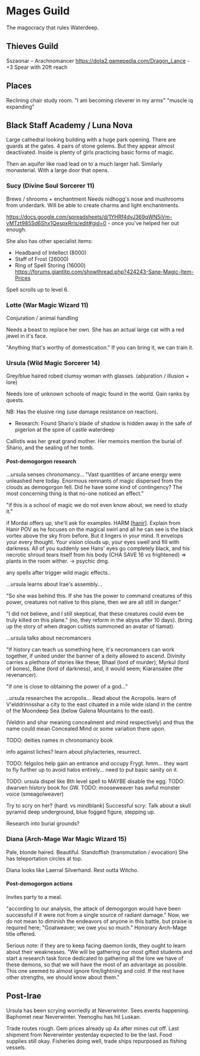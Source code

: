 # Mages Guild
The magocracy that rules Waterdeep.

## Thieves Guild
Sszaonar – Arachnomancer
https://dota2.gamepedia.com/Dragon_Lance - +3 Spear with 20ft reach

## Places
Reclining chair study room.
"I am becoming cleverer in my arms" "muscle iq expanding"

## Black Staff Academy / Luna Nova
Large cathedral looking building with a huge park opening. There are guards at the gates. 4 pairs of stone golems. But they appear almost deactivated. Inside is plenty of girls practicing basic forms of magic.

Then an aquifer like road lead on to a much larger hall. Similarly monasterial. With a large door that opens.

### Sucy (Divine Soul Sorcerer 11)
Brews / shrooms + enchantment
Needs nidhogg's nose and mushrooms from underdark. Will be able to create charms and light enchantments.

https://docs.google.com/spreadsheets/d/1YHRf4dvJ369qWN5iVm-vMTzt985Sd6Shx1QespxRrIs/edit#gid=0 - once you've helped her out enough.

She also has other specialist items:
- Headband of Intellect (8000)
- Staff of Frost (26000)
- Ring of Spell Storing (16000)
https://forums.giantitp.com/showthread.php?424243-Sane-Magic-Item-Prices

Spell scrolls up to level 6.

### Lotte (War Magic Wizard 11)
Conjuration / animal handling

Needs a beast to replace her own. She has an actual large cat with a red jewel in it's face.

"Anything that's worthy of domestication." If you can bring it, we can train it.

### Ursula (Wild Magic Sorcerer 14)
Grey/blue haired robed clumsy woman with glasses. (abjuration / illusion + lore)

Needs lore of unknown schools of magic found in the world.
Gain ranks by quests.

NB: Has the elusive ring (use damage resistance on reaction).

- Research: Found Shario's blade of shadow is hidden away in the safe of pigerion at the spire of castle waterdeep

Callistis was her great grand mother. Her memoirs mention the burial of Shario, and the sealing of her tomb.

#### Post-demogorgon research
...ursula senses chronomancy...
"Vast quantities of arcane energy were unleashed here today. Enormous remnants of magic dispersed from the clouds as demogorgon fell. Did he have some kind of contingency? The most concerning thing is that no-one noticed an effect."

"if this is a school of magic we do not even know about, we need to study it."

if Mordai offers up, she'll ask for examples. HARM [[hanir]].
Explain from Hanir POV as he focuses on the magical swirl and all he can see is the black vortex above the sky from before. But it lingers in your mind. It envelops your every thought. Your vision clouds up, your eyes swell and fill with darkness. All of you suddenly see Hans' eyes go completely black, and his necrotic shroud tears itself from his body (CHA SAVE 16 vs frightened) => plants in the room wither. -> psychic dmg.

any spells after trigger wild magic effects..

...ursula learns about Irae's assembly...

"So she was behind this. If she has the power to command creatures of this power, creatures not native to this plane, then we are all still in danger."

"I did not believe, and I still skeptical, that these creatures could even be truly killed on this plane." (no, they reform in the abyss after 10 days).
(bring up the story of when dragon cultists summoned an avatar of tiamat).

...ursula talks about necromancers

"If history can teach us something here, it's necromancers can work together, if united under the banner of a deity allowed to ascend. Divinity carries a plethora of stories like these; Bhaal (lord of murder), Myrkul (lord of bones), Bane (lord of darkness), and, it would seem; Kiaransalee (the revenancer).

"if one is close to obtaining the power of a god..."

..ursula researches the acropolis...
Read about the Acropolis.
learn of V'elddrinnsshar a city to the east cituated in a mile wide island in the centre of the Moondeep Sea (below Galena Mountains to the east).

(Veldrin and shar meaning concealment and mind respectively) and thus the name could mean Concealed Mind or some variation there upon.

TODO: deities names in chronomancy book

info against liches? learn about phylacteries, resurrect.


TODO: felgolos help gain an entrance and occupy Frygt. hmm... they want to fly further up to avoid halos entirely... need to put basic sanity on it.

TODO: ursula dispel like 8th level spell to MAYBE disable the egg.
TODO: dwarven history book for GW.
TODO: mooseweaver has awful monster voice (smeagolweaver)

Try to scry on her? (hard: vs mindblank)
Successful scry: Talk about a skull pyramid deep underground, blue fogged figure, stepping up.

Research into burial grounds?


### Diana (Arch-Mage War Magic Wizard 15)
Pale, blonde haired. Beautiful. Standoffish (transmutation / evocation)
She has teleportation circles at top.

Diana looks like Laerral Silverhand. Rest outta Witcho.

#### Post-demogorgon actions
Invites party to a meal.

"according to our analysis, the attack of demogorgon would have been successful if it were not from a single source of radiant damage."
Now, we do not mean to diminish the endeavors of anyone in this battle, but praise is required here; "Goatweaver; we owe you so much."
Honorary Arch-Mage title offered.

Serious note: if they are to keep facing daemon lords, they ought to learn about their weaknesses. "We will be gathering our most gifted students and start a research task force dedicated to gathering all the lore we have of these demons, so that we will have the most of an advantage as possible. This one seemed to almost ignore fire/lightning and cold. If the rest have other strengths, we should know about them."

## Post-Irae
Ursula has been scrying worriedly at Neverwinter. Sees events happening. Baphomet near Neverwinter. Yeenoghu has hit Luskan.

Trade routes rough. Gem prices already up 4x after mines cut off. Last shipment from Neverwinter yesterday expected to be the last. Food supplies still okay. Fisheries doing well, trade ships repurposed as fishing vessels.

[//begin]: # "Autogenerated link references for markdown compatibility"
[hanir]: ../pcs/hanir "Hans Irel"
[//end]: # "Autogenerated link references"
